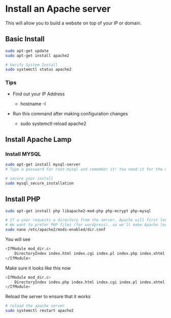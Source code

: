 # Install an Apache server
This will allow you to build a website on top of your IP or domain.

## Basic Install

```sh
sudo apt-get update
sudo apt-get install apache2

# Verify System Install
sudo systemctl status apache2
```

### Tips

- Find out your IP Address
  - hostname -I

- Run this command after making configuration changes
  - sudo systemctl reload apache2

## Install Apache Lamp

### Install MYSQL

```sh
sudo apt-get install mysql-server
# Type a password for root-mysql and remember it! You need it for the next guide

# secure your install
sudo mysql_secure_installation
```

## Install PHP

```sh
sudo apt-get install php libapache2-mod-php php-mcrypt php-mysql

# If a user requests a directory from the server, Apache will first look for a file called index.html.
# We want to prefer PHP files (for wordpress), so we'll make Apache look for an index.php file first.
sudo nano /etc/apache2/mods-enabled/dir.conf
```

You will see

```sh
<IfModule mod_dir.c>
    DirectoryIndex index.html index.cgi index.pl index.php index.xhtml index.htm
</IfModule>
```

Make sure it looks like this now

```sh
<IfModule mod_dir.c>
    DirectoryIndex index.php index.html index.cgi index.pl index.xhtml index.htm
</IfModule>
```

Reload the server to ensure that it works

```sh
# reload the apache server
sudo systemctl restart apache2
```
